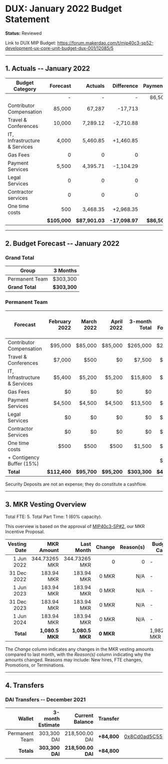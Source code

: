 # DUX: January 2022 Budget Statement

**Status:** Reviewed

Link to DUX MIP Budget: https://forum.makerdao.com/t/mip40c3-sp52-development-ux-core-unit-budget-dux-001/12085/5

---

## 1. Actuals -- January 2022

| Budget Category               |     Forecast |        Actuals |     Difference |    Payments |
| ----------------------------- | -----------: | -------------: | -------------: | ----------: |
|                               |            - |              - |              - |      86,500 |
| Contributor Compensation      |       85,000 |         67,287 |        -17,713 |           - |
| Travel & Conferences          |       10,000 |       7,289.12 |      -2,710.88 |           - |
| IT, Infrastructure & Services |        4,000 |       5,460.85 |      +1,460.85 |           - |
| Gas Fees                      |            0 |              0 |              0 |           - |
| Payment Services              |        5,500 |       4,395.71 |      -1,104.29 |           - |
| Legal Services                |            0 |              0 |              0 |           - |
| Contractor services           |            0 |              0 |              0 |           - |
| One time costs                |          500 |       3,468.35 |      +2,968.35 |           - |
|                               | **$105,000** | **$87,901.03** | **-17,098.97** | **$86,500** |

---

## 2. Budget Forecast -- January 2022

### Grand Total

| Group           |     3 Months |
| --------------- | -----------: |
| Permanent Team  |     $303,300 |
| **Grand Total** | **$303,300** |

### Permanent Team

| Forecast                      | February 2022 |  March 2022 |  April 2022 | 3-month Total | MIP Budget Forecast/ CAP |
| ----------------------------- | ------------: | ----------: | ----------: | ------------: | -----------------------: |
| Contributor Compensation      |       $95,000 |     $85,000 |     $85,000 |      $265,000 |                 $275,000 |
| Travel & Conferences          |        $7,000 |        $500 |          $0 |        $7,500 |                  $13,500 |
| IT, Infrastructure & Services |        $5,400 |      $5,200 |      $5,200 |       $15,800 |                  $27,000 |
| Gas Fees                      |            $0 |          $0 |          $0 |            $0 |                   $3,000 |
| Payment Services              |        $4,500 |      $4,500 |      $4,500 |       $13,500 |                  $19,500 |
| Legal Services                |            $0 |          $0 |          $0 |            $0 |                  $16,500 |
| Contractor Services           |            $0 |          $0 |          $0 |            $0 |                  $45,000 |
| One time costs                |          $500 |        $500 |        $500 |        $1,500 |                  $21,000 |
| + Contigency Buffer (15%)     |               |             |             |               |                  $63.075 |
| **Total**                     |  **$112,400** | **$95,700** | **$95,200** |  **$303,300** |             **$483,575** |

Security Deposits are not an expense; they do constitute a cashflow.

---

## 3. MKR Vesting Overview

Total FTE: 5. Total Part Time: 1 (60% capacity).

This overview is based on the approval of [MIP40c3-SP#2](https://forum.makerdao.com/t/mip40c3-sp27-development-ux-core-unit-mkr-budget-dux-001/9777), our MKR Incentive Proposal.

| Vesting Date |      MKR Amount |      Last Month |    Change | Reason(s) | Budget Cap   |
| -----------: | --------------: | --------------: | --------: | --------: | ------------ |
|   1 Jun 2022 |   344.73265 MKR |   344.73265 MKR |         0 |         0 | -            |
|  31 Dec 2022 |      183.94 MKR |      183.94 MKR |     0 MKR |       N/A | -            |
|   1 Jun 2023 |      183.94 MKR |      183.94 MKR |     0 MKR |       N/A | -            |
|  31 Dec 2023 |      183.94 MKR |      183.94 MKR |     0 MKR |       N/A | -            |
|   1 Jun 2024 |      183.94 MKR |      183.94 MKR |     0 MKR |       N/A | -            |
|    **Total** | **1,080.5 MKR** | **1,080.5 MKR** | **0 MKR** |           | 1,982.87 MKR |

The _Change_ column indicates any changes in the MKR vesting amounts compared to last month, with the _Reason(s)_ column indicating why the amounts changed. Reasons may include: New hires, FTE changes, Promotions, or Terminations.

---

## 4. Transfers

### DAI Transfers -- December 2021

|         Wallet | 3-month Estimate |    Current Balance |    Transfer |                                                                                                                    Multi-sig Address |
| -------------: | ---------------: | -----------------: | ----------: | -----------------------------------------------------------------------------------------------------------------------------------: |
| Permanent Team |      303,300 DAI |     218,500.00 DAI | **+84,800** | [0x8Cd0ad5C55498Aacb72b6689E1da5A284C69c0C7](https://gnosis-safe.io/app/#/safes/0x8Cd0ad5C55498Aacb72b6689E1da5A284C69c0C7/balances) |
|     **Totals** |  **303,300 DAI** | **218,500.00 DAI** | **+84,800** |                                                                                                                                      |
